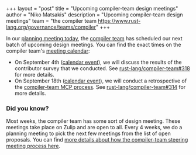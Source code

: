 +++
layout = "post"
title = "Upcoming compiler-team design meetings"
author = "Niko Matsakis"
description = "Upcoming compiler-team design meetings"
team = "the compiler team <https://www.rust-lang.org/governance/teams/compiler>"
+++

In our [planning meeting today], the [compiler team] has scheduled our
next batch of upcoming design meetings. You can find the exact times
on the compiler team's [meeting calendar]:

* On September 4th ([calendar event][ce1]), we will discuss the results
  of the contributor survey that we conducted. See [rust-lang/compiler-team#318] for more details.
* On September 18th ([calendar event][ce2]), we will conduct a retrospective
  of the [compiler-team MCP process]. See [rust-lang/compiler-team#314] for more details.

[ce1]: https://calendar.google.com/event?action=TEMPLATE&tmeid=NTMwYmxwaDRxZG8xdHJkdm1mdW1jMWxwMmYgNnU1cnJ0Y2U2bHJ0djA3cGZpM2RhbWdqdXNAZw&tmsrc=6u5rrtce6lrtv07pfi3damgjus%40group.calendar.google.com
[ce2]: https://calendar.google.com/event?action=TEMPLATE&tmeid=MzVmbGVvcXVkcTM4MmJxam5lM25wbWEzaG8gNnU1cnJ0Y2U2bHJ0djA3cGZpM2RhbWdqdXNAZw&tmsrc=6u5rrtce6lrtv07pfi3damgjus%40group.calendar.google.com
[rust-lang/compiler-team#318]: https://github.com/rust-lang/compiler-team/issues/318
[rust-lang/compiler-team#314]: https://github.com/rust-lang/compiler-team/issues/314
[compiler-team MCP process]: https://forge.rust-lang.org/compiler/mcp.html

### Did you know?

Most weeks, the compiler team has some sort of design meeting. These
meetings take place on Zulip and are open to all. Every 4 weeks, we do
a planning meeting to pick the next few meetings from the list of open
proposals. You can find [more details about how the compiler-team
steering meeting process here][details].

[details]: https://rust-lang.github.io/compiler-team/about/steering-meeting/
[meeting calendar]: https://rust-lang.github.io/compiler-team/#meeting-calendar
[planning meeting today]: https://zulip-archive.rust-lang.org/238009tcompilermeetings/99475planningmeeting20200828.html
[compiler team]: https://www.rust-lang.org/governance/teams/compiler
